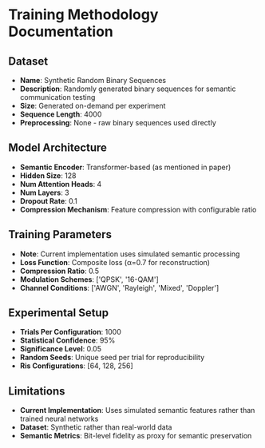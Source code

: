 # Training Methodology Documentation

## Dataset

- **Name**: Synthetic Random Binary Sequences
- **Description**: Randomly generated binary sequences for semantic communication testing
- **Size**: Generated on-demand per experiment
- **Sequence Length**: 4000
- **Preprocessing**: None - raw binary sequences used directly

## Model Architecture

- **Semantic Encoder**: Transformer-based (as mentioned in paper)
- **Hidden Size**: 128
- **Num Attention Heads**: 4
- **Num Layers**: 3
- **Dropout Rate**: 0.1
- **Compression Mechanism**: Feature compression with configurable ratio

## Training Parameters

- **Note**: Current implementation uses simulated semantic processing
- **Loss Function**: Composite loss (α=0.7 for reconstruction)
- **Compression Ratio**: 0.5
- **Modulation Schemes**: ['QPSK', '16-QAM']
- **Channel Conditions**: ['AWGN', 'Rayleigh', 'Mixed', 'Doppler']

## Experimental Setup

- **Trials Per Configuration**: 1000
- **Statistical Confidence**: 95%
- **Significance Level**: 0.05
- **Random Seeds**: Unique seed per trial for reproducibility
- **Ris Configurations**: [64, 128, 256]

## Limitations

- **Current Implementation**: Uses simulated semantic features rather than trained neural networks
- **Dataset**: Synthetic rather than real-world data
- **Semantic Metrics**: Bit-level fidelity as proxy for semantic preservation

